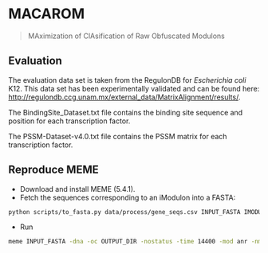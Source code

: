 # MACAROM

> MAximization of ClAsification of Raw Obfuscated Modulons

## Evaluation
The evaluation data set is taken from the RegulonDB for _Escherichia coli_ K12. This data set has been experimentally validated and can be found here: http://regulondb.ccg.unam.mx/external_data/MatrixAlignment/results/.

The BindingSite_Dataset.txt file contains the binding site sequence and position for each transcription factor.

The PSSM-Dataset-v4.0.txt file contains the PSSM matrix for each transcription factor.

## Reproduce MEME

* Download and install MEME (5.4.1).
* Fetch the sequences corresponding to an iModulon into a FASTA:

```bash
python scripts/to_fasta.py data/process/gene_seqs.csv INPUT_FASTA IMODULON

```

* Run

```bash
meme INPUT_FASTA -dna -oc OUTPUT_DIR -nostatus -time 14400 -mod anr -nmotifs 1 -minw 6 -maxw 50 -objfun classic -revcomp -markov_order 0
```
